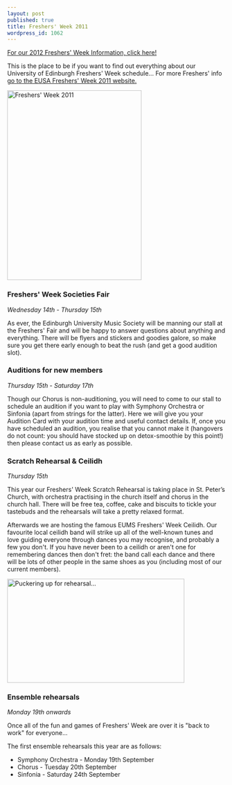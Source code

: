 ```yaml
---
layout: post
published: true
title: Freshers' Week 2011
wordpress_id: 1062
---
```


<a title="EUMS Freshers' Week 2012" href="http://eums.eusa.ed.ac.uk/2012/freshers2012/">For our 2012 Freshers' Week Information, click here!</a>

This is the place to be if you want to find out everything about our University of Edinburgh Freshers' Week schedule... For more Freshers' info <a title="EUSA's Fresher's Week website" href="http://eusalive.co.uk/freshers/" target="_blank">go to the EUSA Freshers' Week 2011 website.</a>

<a title="Freshers' Week 2011" href="{{ site.external_assets }}/posters/20110905_freshersweek2011.jpg"><img class="centred" src="http://eums.eusa.ed.ac.uk/wp-content/uploads/images/w620/posters/20110905_freshersweek2011.jpg" alt="Freshers' Week 2011" width="310" height="438" /></a>

### Freshers' Week Societies Fair

<em>Wednesday 14th - Thursday 15th</em>

As ever, the Edinburgh University Music Society will be manning our stall at the Freshers' Fair and will be happy to answer questions about anything and everything. There will be flyers and stickers and goodies galore, so make sure you get there early enough to beat the rush (and get a good audition slot).

### Auditions for new members

<em>Thursday 15th - Saturday 17th</em>

Though our Chorus is non-auditioning, you will need to come to our stall to schedule an audition if you want to play with Symphony Orchestra or Sinfonia (apart from strings for the latter). Here we will give you your Audition Card with your audition time and useful contact details. If, once you have scheduled an audition, you realise that you cannot make it (hangovers do not count: you should have stocked up on detox-smoothie by this point!) then please contact us as early as possible.

### Scratch Rehearsal & Ceilidh

<em>Thursday 15th</em>

This year our Freshers' Week Scratch Rehearsal is taking place in St. Peter&rsquo;s Church, with orchestra practising in the church itself and chorus in the church hall. There will be free tea, coffee, cake and biscuits to tickle your tastebuds and the rehearsals will take a pretty relaxed format.

Afterwards we are hosting the famous EUMS Freshers' Week Ceilidh. Our favourite local ceilidh band will strike up all of the well-known tunes and love guiding everyone through dances you may recognise, and probably a few you don't. If you have never been to a ceilidh or aren't one for remembering dances then don't fret: the band call each dance and there will be lots of other people in the same shoes as you (including most of our current members).

<a href="http://eums.eusa.ed.ac.uk/wp-content/uploads/images/h500/rehearsals/pleasance_01.jpg"><img class="centred" title="Puckering up for rehearsal..." src="http://eums.eusa.ed.ac.uk/wp-content/uploads/images/h500/rehearsals/pleasance_01.jpg" alt="Puckering up for rehearsal..." width="409" height="240" /></a>

### Ensemble rehearsals

<em>Monday 19th onwards</em>

Once all of the fun and games of Freshers' Week are over it is "back to work" for everyone...

The first ensemble rehearsals this year are as follows:

* Symphony Orchestra - Monday 19th September
* Chorus - Tuesday 20th September
* Sinfonia - Saturday 24th September
